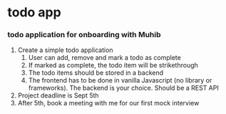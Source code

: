 # todo app
### todo application for onboarding with Muhib
1. Create a simple todo application
    1. User can add, remove and mark a todo as complete
    2. If marked as complete, the todo item will be strikethrough
    3. The todo items should be stored in a backend
    4. The frontend has to be done in vanilla Javascript (no library or frameworks). The backend is your choice. Should be a REST API
2. Project deadline is Sept 5th
3. After 5th, book a meeting with me for our first mock interview